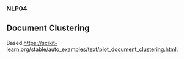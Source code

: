 ### NLP04

## Document Clustering

Based https://scikit-learn.org/stable/auto_examples/text/plot_document_clustering.html.
